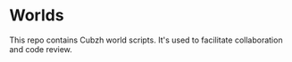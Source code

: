 # Worlds

This repo contains Cubzh world scripts. It's used to facilitate collaboration and code review.
